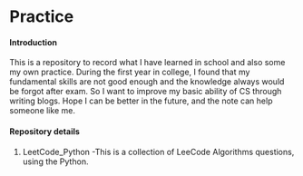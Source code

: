 # Practice

#### Introduction
This is a repository to record what I have learned in school and also some my own practice. During the first year in college, I found that my fundamental skills are not good enough and the knowledge always would be forgot after exam. So I want to improve my basic ability of CS through writing blogs. Hope I can be better in the future, and the note can help someone like me.


#### Repository details

1.  LeetCode_Python -This is a collection of LeeCode Algorithms questions, using the Python.


